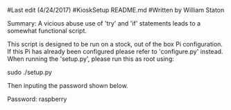 #Last edit (4/24/2017)
#KioskSetup README.md
#Written by William Staton

Summary: A vicious abuse use of 'try' and 'if' statements leads to a somewhat functional script.

This script is designed to be run on a stock, out of the box Pi configuration. If this Pi has already been configured please refer to 'configure.py' instead. When running the 'setup.py', please run this as root using:

sudo ./setup.py

Then inputing the password shown below.

Password: raspberry

